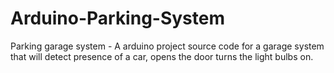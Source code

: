 # Arduino-Parking-System
Parking garage system - A arduino project source code for a garage system that will detect presence of a car, opens the door turns the light bulbs on.
